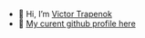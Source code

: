 - 👋 Hi, I’m [Victor Trapenok](https://github.com/VictorTrapenok)
- 👀 [My curent github profile here](https://github.com/VictorTrapenok)
